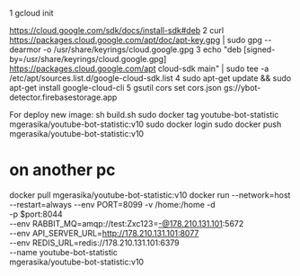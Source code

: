 1 gcloud init

https://cloud.google.com/sdk/docs/install-sdk#deb
2 curl https://packages.cloud.google.com/apt/doc/apt-key.gpg | sudo gpg --dearmor -o /usr/share/keyrings/cloud.google.gpg
3 echo "deb [signed-by=/usr/share/keyrings/cloud.google.gpg] https://packages.cloud.google.com/apt cloud-sdk main" | sudo tee -a /etc/apt/sources.list.d/google-cloud-sdk.list
4 sudo apt-get update && sudo apt-get install google-cloud-cli
5 gsutil cors set cors.json gs://ybot-detector.firebasestorage.app




For deploy new image:
sh build.sh
sudo docker tag youtube-bot-statistic mgerasika/youtube-bot-statistic:v10
sudo docker login
sudo docker push mgerasika/youtube-bot-statistic:v10

# on another pc
docker pull mgerasika/youtube-bot-statistic:v10
docker run --network=host --restart=always --env PORT=8099 -v /home:/home -d \
  -p $port:8044 \
  --env RABBIT_MQ=amqp://test:Zxc123=-@178.210.131.101:5672 \
  --env API_SERVER_URL=http://178.210.131.101:8077 \
  --env REDIS_URL=redis://178.210.131.101:6379 \
  --name youtube-bot-statistic \
  mgerasika/youtube-bot-statistic:v10